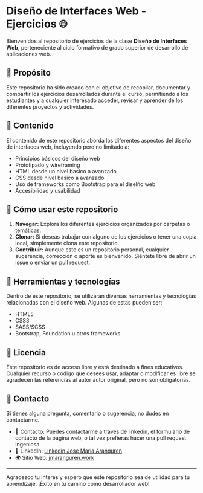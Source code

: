 # Diseño de Interfaces Web - Ejercicios 🌐

Bienvenidos al repositorio de ejercicios de la clase **Diseño de Interfaces Web**, perteneciente al ciclo formativo de grado superior de desarrollo de aplicaciones web.

## 📌 Propósito

Este repositorio ha sido creado con el objetivo de recopilar, documentar y compartir los ejercicios desarrollados durante el curso, permitiendo a los estudiantes y a cualquier interesado acceder, revisar y aprender de los diferentes proyectos y actividades.

## 📘 Contenido

El contenido de este repositorio aborda los diferentes aspectos del diseño de interfaces web, incluyendo pero no limitado a:

- Principios básicos del diseño web
- Prototipado y wireframing
- HTML desde un nivel basico a avanzado
- CSS desde nivel basico a avanzado
- Uso de frameworks como Bootstrap para el diselño web
- Accesibilidad y usabilidad


## 🚀 Cómo usar este repositorio

1. **Navegar:** Explora los diferentes ejercicios organizados por carpetas o temáticas.
2. **Clonar:** Si deseas trabajar con alguno de los ejercicios o tener una copia local, simplemente clona este repositorio.
3. **Contribuir:** Aunque este es un repositorio personal, cualquier sugerencia, corrección o aporte es bienvenido. Siéntete libre de abrir un issue o enviar un pull request.

## 🤖 Herramientas y tecnologías

Dentro de este repositorio, se utilizarán diversas herramientas y tecnologías relacionadas con el diseño web. Algunas de estas pueden ser:

- HTML5
- CSS3
- SASS/SCSS
- Bootstrap, Foundation u otros frameworks


## 📄 Licencia

Este repositorio es de acceso libre y está destinado a fines educativos. Cualquier recurso o código que desees usar, adaptar o modificar es libre se agradecen las referencias al autor autor original, pero no son obligatorias.

## 🤝 Contacto

Si tienes alguna pregunta, comentario o sugerencia, no dudes en contactarme.

- 📧 Contacto: Puedes contactarme a traves de linkedin, el formulario de contacto de la pagina web, o tal vez prefieras hacer una pull request ingeniosa.
- 💼 LinkedIn: [Linkedin Jose Maria Aranguren](https://www.linkedin.com/in/jose-maria-aranguren-080a70b3/)
- 🌍 Sitio Web: [jmaranguren.work](https://jmaranguren.work)

---

Agradezco tu interés y espero que este repositorio sea de utilidad para tu aprendizaje. ¡Éxito en tu camino como desarrollador web!
